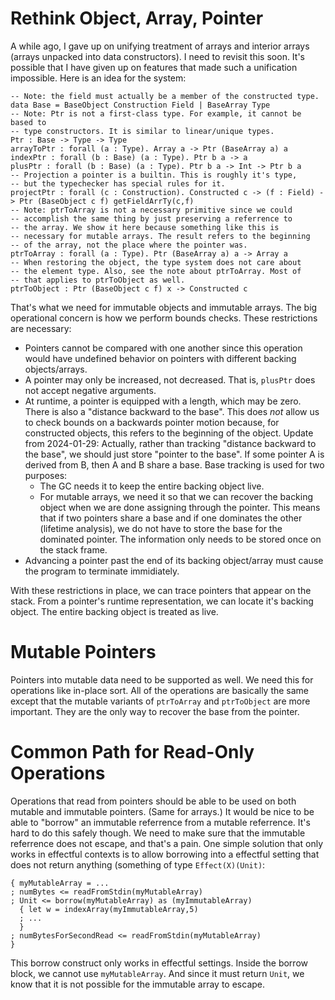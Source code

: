 # Rethink Object, Array, Pointer

A while ago, I gave up on unifying treatment of arrays and interior arrays
(arrays unpacked into data constructors). I need to revisit this soon.
It's possible that I have given up on features that made such a unification
impossible. Here is an idea for the system:

    -- Note: the field must actually be a member of the constructed type.
    data Base = BaseObject Construction Field | BaseArray Type
    -- Note: Ptr is not a first-class type. For example, it cannot be based to
    -- type constructors. It is similar to linear/unique types.
    Ptr : Base -> Type -> Type
    arrayToPtr : forall (a : Type). Array a -> Ptr (BaseArray a) a
    indexPtr : forall (b : Base) (a : Type). Ptr b a -> a
    plusPtr : forall (b : Base) (a : Type). Ptr b a -> Int -> Ptr b a
    -- Projection a pointer is a builtin. This is roughly it's type,
    -- but the typechecker has special rules for it.
    projectPtr : forall (c : Construction). Constructed c -> (f : Field) -> Ptr (BaseObject c f) getFieldArrTy(c,f)
    -- Note: ptrToArray is not a necessary primitive since we could
    -- accomplish the same thing by just preserving a referrence to
    -- the array. We show it here because something like this is
    -- necessary for mutable arrays. The result refers to the beginning
    -- of the array, not the place where the pointer was.
    ptrToArray : forall (a : Type). Ptr (BaseArray a) a -> Array a
    -- When restoring the object, the type system does not care about
    -- the element type. Also, see the note about ptrToArray. Most of
    -- that applies to ptrToObject as well.
    ptrToObject : Ptr (BaseObject c f) x -> Constructed c

That's what we need for immutable objects and immutable arrays. The big
operational concern is how we perform bounds checks. These restrictions
are necessary:

* Pointers cannot be compared with one another since this operation
  would have undefined behavior on pointers with different backing
  objects/arrays.
* A pointer may only be increased, not decreased. That is, `plusPtr`
  does not accept negative arguments.
* At runtime, a pointer is equipped with a length, which may be zero. There
  is also a "distance backward to the base". This does *not* allow us
  to check bounds on a backwards pointer motion because, for constructed
  objects, this refers to the beginning of the object. Update from 2024-01-29:
  Actually, rather than tracking "distance backward to the base", we should
  just store "pointer to the base". If some pointer A is derived from B,
  then A and B share a base. Base tracking is used for two purposes:
    * The GC needs it to keep the entire backing object live.
    * For mutable arrays, we need it so that we can recover the backing
      object when we are done assigning through the pointer.
  This means that if two pointers share a base and if one dominates the
  other (lifetime analysis), we do not have to store the base for the
  dominated pointer. The information only needs to be stored once on
  the stack frame.
* Advancing a pointer past the end of its backing object/array must cause
  the program to terminate immidiately.

With these restrictions in place, we can trace pointers that appear on
the stack. From a pointer's runtime representation, we can locate it's
backing object. The entire backing object is treated as live.

# Mutable Pointers

Pointers into mutable data need to be supported as well. We need this for
operations like in-place sort. All of the operations are basically the
same except that the mutable variants of `ptrToArray` and `ptrToObject`
are more important. They are the only way to recover the base from the
pointer.

# Common Path for Read-Only Operations

Operations that read from pointers should be able to be used on both
mutable and immutable pointers. (Same for arrays.) It would be nice
to be able to "borrow" an immutable referrence from a mutable referrence.
It's hard to do this safely though. We need to make sure that the
immutable referrence does not escape, and that's a pain. One simple
solution that only works in effectful contexts is to allow borrowing
into a effectful setting that does not return anything (something of
type `Effect(X)(Unit)`:

    { myMutableArray = ...
    ; numBytes <= readFromStdin(myMutableArray)
    ; Unit <= borrow(myMutableArray) as (myImmutableArray)
      { let w = indexArray(myImmutableArray,5)
      ; ...
      }
    ; numBytesForSecondRead <= readFromStdin(myMutableArray)
    }

This borrow construct only works in effectful settings. Inside the borrow
block, we cannot use `myMutableArray`. And since it must return `Unit`,
we know that it is not possible for the immutable array to escape.
